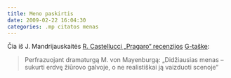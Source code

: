 ```yaml
---
title: Meno paskirtis
date: 2009-02-22 16:04:30
categories: .mp citatos menas
---
```


Čia iš J. Mandrijauskaitės [R. Castellucci „Pragaro“ recenzijos](http://www.g-taskas.lt/romeo-castellucci-issukis-tradicijai/) [G-taške](http://www.g-taskas.lt):

> Perfrazuojant dramaturgą M. von Mayenburgą: „Didžiausias menas – sukurti erdvę žiūrovo galvoje, o ne realistiškai ją vaizduoti scenoje“
